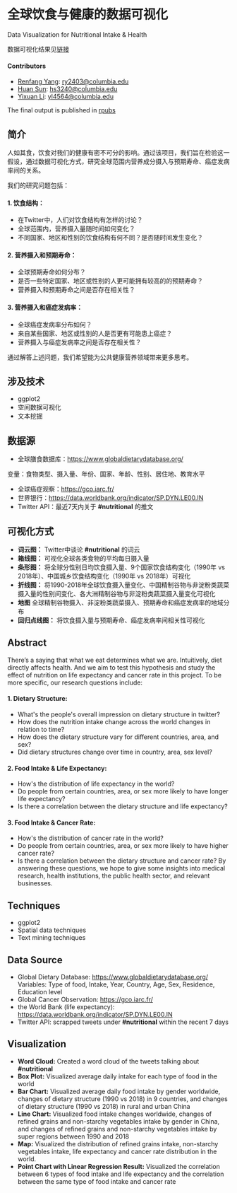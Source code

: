 全球饮食与健康的数据可视化 
=============
Data Visualization for Nutritional Intake & Health

数据可视化结果见[链接](https://rpubs.com/HuanSunGo/898408)



#### Contributors
- [Renfang Yang](https://github.com/Alvayang923): ry2403@columbia.edu
- [Huan Sun](https://github.com/HuanSunGo): hs3240@columbia.edu
- [Yixuan Li](https://github.com/yixuan-li-727): yl4564@columbia.edu

The final output is published in [rpubs](https://rpubs.com/HuanSunGo/898408)


简介
------------

人如其食，饮食对我们的健康有密不可分的影响。通过该项目，我们旨在检验这一假设，通过数据可视化方式，研究全球范围内营养成分摄入与预期寿命、癌症发病率间的关系。

我们的研究问题包括：
#### 1. 饮食结构：
- 在Twitter中，人们对饮食结构有怎样的讨论？
- 全球范围内，营养摄入量随时间如何变化？
- 不同国家、地区和性别的饮食结构有何不同？是否随时间发生变化？

#### 2. 营养摄入和预期寿命：
- 全球预期寿命如何分布？
- 是否一些特定国家、地区或性别的人更可能拥有较高的的预期寿命？
- 营养摄入和预期寿命之间是否存在相关性？

#### 3. 营养摄入和癌症发病率：
- 全球癌症发病率分布如何？
- 来自某些国家、地区或性别的人是否更有可能患上癌症？
- 营养摄入与癌症发病率之间是否存在相关性？

 通过解答上述问题，我们希望能为公共健康营养领域带来更多思考。

涉及技术
------------
- ggplot2
- 空间数据可视化
- 文本挖掘

数据源
------------
- 全球膳食数据库：https://www.globaldietarydatabase.org/

变量：食物类型、摄入量、年份、国家、年龄、性别、居住地、教育水平

- 全球癌症观察：https://gco.iarc.fr/
- 世界银行：https://data.worldbank.org/indicator/SP.DYN.LE00.IN
- Twitter API：最近7天内关于 **#nutritional** 的推文

可视化方式
------------
- **词云图：** Twitter中谈论 **#nutritional** 的词云
- **箱线图：** 可视化全球各类食物的平均每日摄入量
- **条形图：** 将全球分性别日均饮食摄入量、9个国家饮食结构变化（1990年 vs 2018年）、中国城乡饮食结构变化（1990年 vs 2018年）可视化
- **折线图：** 将1990-2018年全球饮食摄入量变化、中国精制谷物与非淀粉类蔬菜摄入量的性别间变化、各大洲精制谷物与非淀粉类蔬菜摄入量变化可视化
- **地图** 全球精制谷物摄入、非淀粉类蔬菜摄入、预期寿命和癌症发病率的地域分布
- **回归点线图：** 将饮食摄入量与预期寿命、癌症发病率间相关性可视化








Abstract
------------
There’s a saying that what we eat determines what we are. Intuitively, diet directly affects health. And we aim to test this hypothesis and study the effect of nutrition on life expectancy and cancer rate in this project. To be more specific, our research questions include:
#### 1. Dietary Structure:
- What's the people's overall impression on dietary structure in twitter? 
- How does the nutrition intake change across the world changes in relation to time?
- How does the dietary structure vary for different countries, area, and sex?
- Did dietary structures change over time in country, area, sex level?
#### 2. Food Intake & Life Expectancy:
- How's the distribution of life expectancy in the world?
- Do people from certain countries, area, or sex more likely to have longer life expectancy?
- Is there a correlation between the dietary structure and life expectancy?
#### 3. Food Intake & Cancer Rate:
- How's the distribution of cancer rate in the world?
- Do people from certain countries, area, or sex more likely to have higher cancer rate?
- Is there a correlation between the dietary structure and cancer rate?
By answering these questions, we hope to give some insights into medical research, health institutions, the public health sector, and relevant businesses.

Techniques
------------
- ggplot2
- Spatial data techniques
- Text mining techniques

Data Source
------------
- Global Dietary Database: https://www.globaldietarydatabase.org/
Variables: Type of food, Intake, Year, Country, Age, Sex, Residence, Education level
- Global Cancer Observation: https://gco.iarc.fr/
- the World Bank (life expectancy): https://data.worldbank.org/indicator/SP.DYN.LE00.IN
- Twitter API: scrapped tweets under **#nutritional** within the recent 7 days

Visualization
------------
- **Word Cloud:** Created a word cloud of the tweets talking about **#nutritional**
- **Box Plot:** Visualized average daily intake for each type of food in the world
- **Bar Chart:** Visualized average daily food intake by gender worldwide, changes of dietary structure (1990 vs 2018) in 9 countries, and changes of dietary structure (1990 vs 2018) in rural and urban China
- **Line Chart:** Visualized food intake changes worldwide, changes of refined grains and non-starchy vegetables intake by gender in China, and changes of refined grains and non-starchy vegetables intake by super regions between 1990 and 2018
- **Map:** Visualized the distribution of refined grains intake, non-starchy vegetables intake, life expectancy and cancer rate distribution in the world.
- **Point Chart with Linear Regression Result:** Visualized the correlation between 6 types of food intake and life expectancy and the correlation between the same type of food intake and cancer rate








